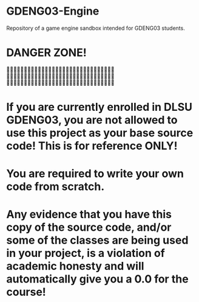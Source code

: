 # GDENG03-Engine
Repository of a game engine sandbox intended for GDENG03 students.

# DANGER ZONE!
🔴🔴🔴🔴🔴🔴🔴🔴🔴🔴🔴🔴🔴🔴🔴🔴🔴🔴🔴🔴🔴🔴🔴🔴🔴🔴🔴🔴🔴🔴🔴 <br/>
🔴🔴🔴🔴🔴🔴🔴🔴🔴🔴🔴🔴🔴🔴🔴🔴🔴🔴🔴🔴🔴🔴🔴🔴🔴🔴🔴🔴🔴🔴🔴 <br/>
🔴🔴🔴🔴🔴🔴🔴🔴🔴🔴🔴🔴🔴🔴🔴🔴🔴🔴🔴🔴🔴🔴🔴🔴🔴🔴🔴🔴🔴🔴🔴 <br/>

# If you are currently enrolled in DLSU GDENG03, you are not allowed to use this project as your base source code! This is for reference ONLY!
# You are required to write your own code from scratch.
# Any evidence that you have this copy of the source code, and/or some of the classes are being used in your project, is a violation of academic honesty and will automatically give you a 0.0 for the course!

